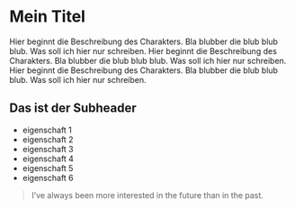 # Mein Titel
Hier beginnt die Beschreibung des Charakters. Bla blubber die blub blub blub. Was soll ich hier nur schreiben.
Hier beginnt die Beschreibung des Charakters. Bla blubber die blub blub blub. Was soll ich hier nur schreiben.
Hier beginnt die Beschreibung des Charakters. Bla blubber die blub blub blub. Was soll ich hier nur schreiben.

## Das ist der Subheader
* eigenschaft 1
* eigenschaft 2
* eigenschaft 3
* eigenschaft 4
* eigenschaft 5
* eigenschaft 6

> I’ve always been more interested in the future than in the past.